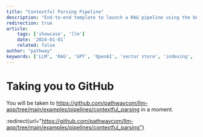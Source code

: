 ```yaml
---
title: "Contextful Parsing Pipeline"
description: "End-to-end template to launch a RAG pipeline using the Unstructured library for parsing documents."
redirection: true
article:
    tags: ['showcase', 'llm']
    date: '2024-01-01'
    related: false
author: "pathway"
keywords: ['LLM', 'RAG', 'GPT', 'OpenAI', 'vector store', 'indexing', 'unstructured', 'parsing']
---
```


# Taking you to GitHub

You will be taken to https://github.com/pathwaycom/llm-app/tree/main/examples/pipelines/contextful_parsing in a moment.

:redirect{url="https://github.com/pathwaycom/llm-app/tree/main/examples/pipelines/contextful_parsing"}
